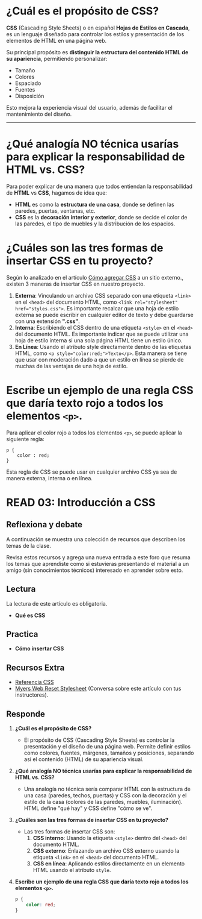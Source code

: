 # ¿Cuál es el propósito de CSS?

**CSS** (Cascading Style Sheets) o en español **Hojas de Estilos en Cascada**, es un lenguaje diseñado para controlar los estilos y presentación de los elementos de HTML en una página web.

Su principal propósito es **distinguir la estructura del contenido HTML de su apariencia**, permitiendo personalizar:

- Tamaño
- Colores
- Espaciado
- Fuentes
- Disposición

Esto mejora la experiencia visual del usuario, además de facilitar el mantenimiento del diseño.

---

# ¿Qué analogía NO técnica usarías para explicar la responsabilidad de HTML vs. CSS?

Para poder explicar de una manera que todos entiendan la responsabilidad de **HTML** vs **CSS**, hagamos de idea que:

- **HTML** es como la **estructura de una casa**, donde se definen las paredes, puertas, ventanas, etc.
- **CSS** es la **decoración interior y exterior**, donde se decide el color de las paredes, el tipo de muebles y la distribución de los espacios.

# ¿Cuáles son las tres formas de insertar CSS en tu proyecto?
Según lo analizado en el artículo [Cómo agregar CSS](https://www.w3schools.com/css/css_howto.asp) a un sitio externo., existen 3 maneras de insertar CSS en nuestro proyecto.

1. **Externa**: Vinculando un archivo CSS separado con una etiqueta ``<link>`` en el ``<head>`` del documento HTML, como ``<link rel="stylesheet" href="styles.css">``. Es importante recalcar que una hoja de estilo externa se puede escribir en cualquier editor de texto y debe guardarse con una extensión **".css"**.
2. **Interna**: Escribiendo el CSS dentro de una etiqueta ``<style>`` en el ``<head>`` del documento HTML. Es importante indicar que se puede utilizar una hoja de estilo interna si una sola página HTML tiene un estilo único.
3. **En Línea**: Usando el atributo style directamente dentro de las etiquetas HTML, como ``<p style="color:red;">Texto</p>``. Esta manera se tiene que usar con moderación dado a que un estilo en línea se pierde de muchas de las ventajas de una hoja de estilo.

# Escribe un ejemplo de una regla CSS que daría texto rojo a todos los elementos ``<p>``.
Para aplicar el color rojo a todos los elementos ``<p>``, se puede aplicar la siguiente regla:
```
p {
	color : red;
}
```
Esta regla de CSS se puede usar en cualquier archivo CSS ya sea de manera externa, interna o en línea.

# READ 03: Introducción a CSS

## Reflexiona y debate

A continuación se muestra una colección de recursos que describen los temas de la clase.

Revisa estos recursos y agrega una nueva entrada a este foro que resuma los temas que aprendiste como si estuvieras presentando el material a un amigo (sin conocimientos técnicos) interesado en aprender sobre esto.

## Lectura

La lectura de este artículo es obligatoria.

- **Qué es CSS**

## Practica

- **Cómo insertar CSS**

## Recursos Extra

- [Referencia CSS](https://developer.mozilla.org/es/docs/Web/CSS/Reference)
- [Myers Web Reset Stylesheet](https://meyerweb.com/eric/tools/css/reset/) (Conversa sobre este artículo con tus instructores).

## Responde

1. **¿Cuál es el propósito de CSS?**
   - El propósito de CSS (Cascading Style Sheets) es controlar la presentación y el diseño de una página web. Permite definir estilos como colores, fuentes, márgenes, tamaños y posiciones, separando así el contenido (HTML) de su apariencia visual.

2. **¿Qué analogía NO técnica usarías para explicar la responsabilidad de HTML vs. CSS?**
   - Una analogía no técnica sería comparar HTML con la estructura de una casa (paredes, techos, puertas) y CSS con la decoración y el estilo de la casa (colores de las paredes, muebles, iluminación). HTML define "qué hay" y CSS define "cómo se ve".

3. **¿Cuáles son las tres formas de insertar CSS en tu proyecto?**
   - Las tres formas de insertar CSS son:
     1. **CSS interno**: Usando la etiqueta `<style>` dentro del `<head>` del documento HTML.
     2. **CSS externo**: Enlazando un archivo CSS externo usando la etiqueta `<link>` en el `<head>` del documento HTML.
     3. **CSS en línea**: Aplicando estilos directamente en un elemento HTML usando el atributo `style`.

4. **Escribe un ejemplo de una regla CSS que daría texto rojo a todos los elementos `<p>`.**
   ```css
   p {
       color: red;
   }